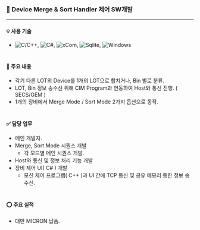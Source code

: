 ### 🔹 Device Merge & Sort Handler 제어 SW개발
---
#### 💡 사용 기술
* ![C/C++](https://img.shields.io/badge/C++-brown.svg?style=flat&logo=cplusplus&logoColor=white),
  ![C#](https://img.shields.io/badge/CSharp-brown.svg?style=flat&logo=csharp&logoColor=white),
  ![xCom](https://img.shields.io/badge/xCom-darkgreen.svg?style=flat&logo=xcom&logoColor=white),
  ![Sqlite](https://img.shields.io/badge/Sqlite-blue.svg?style=flat&logo=sqlite&logoColor=white),
  ![Windows](https://img.shields.io/badge/Windows-orange.svg?style=flat&logo=windows&logoColor=white)
#

#### 📌 주요 내용
* 각기 다른 LOT의 Device를 1개의 LOT으로 합치거나, Bin 별로 분류.
* LOT, Bin 정보 송수신 위해 CIM Program과 연동하여 Host와 통신 진행. ( SECS/GEM )
* 1개의 장비에서 Merge Mode / Sort Mode 2가지 옵션으로 동작.
#

#### ✅ 담당 업무
* 메인 개발자.
* Merge, Sort Mode 시퀀스 개발
  * 각 모드별 메인 시퀀스 개발.
* Host와 통신 및 정보 처리 기능 개발
* 장비 제어 UI( C# ) 개발
  * 모션 제어 프로그램( C++ )과 UI 간에 TCP 통신 및 공유 메모리 통한 정보 송수신.
#

#### ⭕️ 주요 실적
* 대만 MICRON 납품.
#
